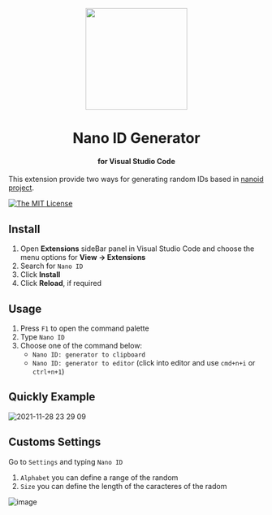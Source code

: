 <p align="center">
  <a href="#">
    <img width="200" src="https://user-images.githubusercontent.com/5139981/143795867-b6f69cee-5d09-44ec-9514-7f0685f3609e.png">
  </a>
</p>

<h1 align="center">Nano ID Generator<h4 align="center"> for Visual Studio Code</h4></h1>

This extension provide two ways for generating random IDs based in [nanoid project](https://github.com/ai/nanoid).

[![The MIT License](https://img.shields.io/badge/license-MIT-orange.svg?color=blue&style=flat-square)](http://opensource.org/licenses/MIT)

## Install

1. Open **Extensions** sideBar panel in Visual Studio Code and choose the menu options for **View → Extensions**
1. Search for `Nano ID`
1. Click **Install**
1. Click **Reload**, if required

## Usage

1. Press `F1` to open the command palette
1. Type `Nano ID`
1. Choose one of the command below:
   - `Nano ID: generator to clipboard`
   - `Nano ID: generator to editor` (click into editor and use `cmd+n+i` or `ctrl+n+1`)

## Quickly Example

![2021-11-28 23 29 09](https://user-images.githubusercontent.com/5139981/143799524-e91868f4-fffc-45c7-ae76-56c958dadb19.gif)

## Customs Settings

Go to `Settings` and typing `Nano ID`

1. `Alphabet` you can define a range of the random
1. `Size` you can define the length of the caracteres of the radom

![image](https://user-images.githubusercontent.com/5139981/143875793-deeae152-1e09-403d-a136-122ad2aabe88.png)

